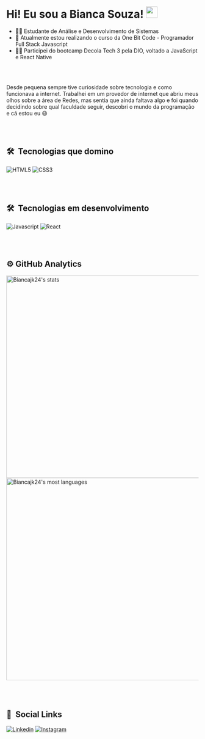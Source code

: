 <h1> Hi! Eu sou a Bianca Souza! <img src="https://raw.githubusercontent.com/kaueMarques/kaueMarques/master/hi.gif" width="30px"></h1>

- 👩‍🎓 Estudante de Análise e Desenvolvimento de Sistemas
- 📖 Atualmente estou realizando o curso da One Bit Code - Programador Full Stack Javascript
- 👩‍💻 Participei do bootcamp Decola Tech 3 pela DIO, voltado a JavaScript e React Native

<br></br>

Desde pequena sempre tive curiosidade sobre tecnologia e como funcionava a internet. Trabalhei em um provedor de internet que abriu meus olhos sobre a área de Redes, mas sentia que ainda faltava algo e foi quando decidindo sobre qual faculdade seguir, descobri o mundo da programação e cá estou eu 😃

<br></br>

## 🛠 &nbsp;Tecnologias que domino

<img align="center" alt="HTML5" src="https://img.shields.io/badge/HTML5-E34F26?style=for-the-badge&logo=html5&logoColor=white"> <img align="center" alt="CSS3" src="https://img.shields.io/badge/CSS3-1572B6?style=for-the-badge&logo=css3&logoColor=white">

<br></br>

## 🛠 &nbsp;Tecnologias em desenvolvimento
<img align="center" alt="Javascript" src="https://img.shields.io/badge/JavaScript-F7DF1E?style=for-the-badge&logo=javascript&logoColor=black"> <img align="center" alt="React" src="https://img.shields.io/badge/React-20232A?style=for-the-badge&logo=react&logoColor=61DAFB">


<br></br>

## ⚙️&nbsp;GitHub Analytics

<p align="left">
  <img width="530em" src="https://github-readme-stats.vercel.app/api?username=Biancajk24&show_icons=true&theme=tokyonight" alt="Biancajk24's stats"/>
  <img width="530em" src="https://github-readme-stats.vercel.app/api/top-langs/?username=Biancajk24&layout=compact&theme=tokyonight" alt="Biancajk24's most languages"/>
</p>
  
<br></br>
  
 ## 🔗 &nbsp;Social Links
 
 [![Linkedin](https://img.shields.io/badge/LinkedIn-0077B5?style=for-the-badge&logo=linkedin&logoColor=black)](https://www.linkedin.com/in/bianca-souzajk/)
 [![Instagram](https://img.shields.io/badge/Instagram-E4405F?style=for-the-badge&logo=instagram&logoColor=black)](https://www.instagram.com/biajk24/)
 
